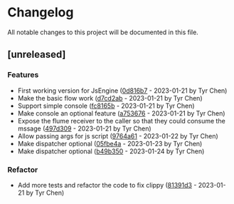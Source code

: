 # Changelog

All notable changes to this project will be documented in this file.

## [unreleased]

### Features

- First working version for JsEngine ([0d816b7](0d816b79bff714d9b7b432b5f2267c415a4b7ea7) - 2023-01-21 by Tyr Chen)
- Make the basic flow work ([d7cd2ab](d7cd2ab70407ed79ede7b104b430a5d886d809e0) - 2023-01-21 by Tyr Chen)
- Support simple console ([fc8165b](fc8165bd85d357464dd3237be89ad7f347c3d467) - 2023-01-21 by Tyr Chen)
- Make console an optional feature ([a753676](a75367623340506fe0a0d833fcfb7fd283011b64) - 2023-01-21 by Tyr Chen)
- Expose the flume receiver to the caller so that they could consume the mssage ([497d309](497d3095b0917eae1409ba0ab58488c9bef9592f) - 2023-01-21 by Tyr Chen)
- Allow passing args for js script ([9764a61](9764a6177e6a7b2e3823f92cd29d29c539cc5511) - 2023-01-22 by Tyr Chen)
- Make dispatcher optional ([05fbe4a](05fbe4a5cf71317bd26f32ef39aa86fd2fb20248) - 2023-01-23 by Tyr Chen)
- Make dispatcher optional ([b49b350](b49b3504ee3e0e64da7ce5cf7160b0fa392a0b49) - 2023-01-24 by Tyr Chen)

### Refactor

- Add more tests and refactor the code to fix clippy ([81391d3](81391d35cfa35e66fe2b3c68815ed063adbd7d58) - 2023-01-21 by Tyr Chen)

<!-- generated by git-cliff -->
